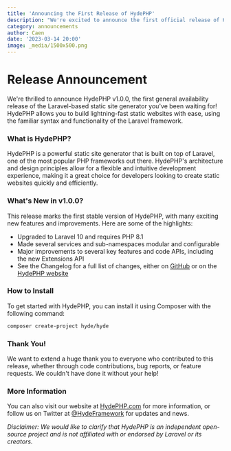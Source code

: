 ```yaml
---
title: 'Announcing the First Release of HydePHP'
description: "We're excited to announce the first official release of HydePHP, a Laravel-based static site generator!"
category: announcements
author: Caen
date: '2023-03-14 20:00'
image: _media/1500x500.png
---
```


# Release Announcement 

We're thrilled to announce HydePHP v1.0.0, the first general availability release of the Laravel-based static site generator you've been waiting for! HydePHP allows you to build lightning-fast static websites with ease, using the familiar syntax and functionality of the Laravel framework.

### What is HydePHP?

HydePHP is a powerful static site generator that is built on top of Laravel, one of the most popular PHP frameworks out there. HydePHP's architecture and design principles allow for a flexible and intuitive development experience, making it a great choice for developers looking to create static websites quickly and efficiently.

### What's New in v1.0.0?

This release marks the first stable version of HydePHP, with many exciting new features and improvements. Here are some of the highlights:

- Upgraded to Laravel 10 and requires PHP 8.1
- Made several services and sub-namespaces modular and configurable
- Major improvements to several key features and code APIs, including the new Extensions API
- See the Changelog for a full list of changes, either on [GitHub](https://github.com/hydephp/develop/blob/master/CHANGELOG.md) or on the [HydePHP website](https://hydephp.com/changelog)


### How to Install

To get started with HydePHP, you can install it using Composer with the following command:

```bash
composer create-project hyde/hyde
```

### Thank You!

We want to extend a huge thank you to everyone who contributed to this release, whether through code contributions, bug reports, or feature requests. We couldn't have done it without your help!

### More Information

You can also visit our website at [HydePHP.com](https://hydephp.com/) for more information, or follow us on Twitter at [@HydeFramework](https://twitter.com/HydeFramework) for updates and news.


_Disclaimer: We would like to clarify that HydePHP is an independent open-source project and is not affiliated with or endorsed by Laravel or its creators._
